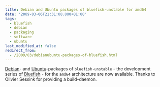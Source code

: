 ```yaml
---
title: Debian and Ubuntu packages of bluefish-unstable for amd64
date: '2009-03-06T21:31:00.000+01:00'
tags:
  - bluefish
  - debian
  - packaging
  - software
  - ubuntu
last_modified_at: false
redirect_from:
  - /2009/03/debianubuntu-packages-of-bluefish.html
---
```


[Debian]- and [Ubuntu]-packages of `bluefish-unstable` - the development series
of [Bluefish] - for the <code>amd64</code> architecture are now available.
Thanks to Olivier Sessink for providing a build-daemon.

[Debian]: apt+http://debian.wgdd.de?package=bluefish-unstable?dist=experimental?section=main
[Ubuntu]: apt+http://ubuntu.wgdd.de?package=bluefish-unstable?section=main
[Bluefish]: http://bluefish.openoffice.nl/

<!-- vim: set tw=79 ts=2 sw=2 ai si et: -->

